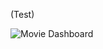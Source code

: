 (Test)

![Movie Dashboard](https://raw.githubusercontent.com/Descent098/ezcv/master/.github/Movie_Dashboard.jpg)

